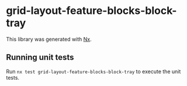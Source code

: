 # grid-layout-feature-blocks-block-tray

This library was generated with [Nx](https://nx.dev).

## Running unit tests

Run `nx test grid-layout-feature-blocks-block-tray` to execute the unit tests.
